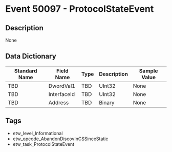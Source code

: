 # Event 50097 - ProtocolStateEvent

## Description
None

## Data Dictionary
|Standard Name|Field Name|Type|Description|Sample Value|
|---|---|---|---|---|
|TBD|DwordVal1|TBD|UInt32|None|None|
|TBD|InterfaceId|TBD|UInt32|None|None|
|TBD|Address|TBD|Binary|None|None|

## Tags
* etw_level_Informational
* etw_opcode_AbandonDiscovInCSSinceStatic
* etw_task_ProtocolStateEvent